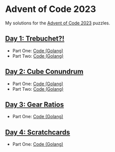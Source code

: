 # Advent of Code 2023

My solutions for the [Advent of Code 2023](https://adventofcode.com/2023/) puzzles.

## [Day 1: Trebuchet?!](https://adventofcode.com/2023/day/1)

- Part One: [Code (Golang)](./d01/p1/)
- Part Two: [Code (Golang)](./d01/p2/)

## [Day 2: Cube Conundrum](https://adventofcode.com/2023/day/2)

- Part One: [Code (Golang)](./d02/p1/)
- Part Two: [Code (Golang)](./d02/p2/)

## [Day 3: Gear Ratios](https://adventofcode.com/2023/day/3)

- Part One: [Code (Golang)](./d03/p1/)

## [Day 4: Scratchcards](https://adventofcode.com/2023/day/4)

- Part One: [Code (Golang)](./d04/p1/)

